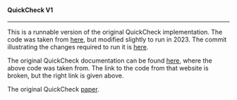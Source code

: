 #### QuickCheck V1
---

This is a runnable version of the original QuickCheck implementation. The code was taken from [here](https://www.cse.chalmers.se/~rjmh/QuickCheck/QuickCheck.hs), but modified slightly to run in 2023. The commit illustrating the changes required to run it is [here](https://github.com/Rewbert/quickcheck-v1/commit/392daabe04b0fffb3e10d5c2bbb68c5d6cff9fd8).

The original QuickCheck documentation can be found [here](https://www.cse.chalmers.se/~rjmh/QuickCheck/manual.html), where the above code was taken from. The link to the code from that website is broken, but the right link is given above.

The original QuickCheck [paper](https://dl.acm.org/doi/abs/10.1145/351240.351266).
